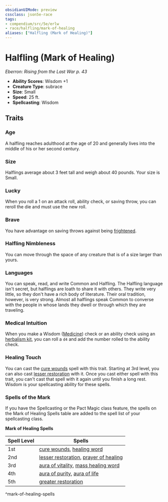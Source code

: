 ```yaml
---
obsidianUIMode: preview
cssclass: json5e-race
tags:
- compendium/src/5e/erlw
- race/halfling/mark-of-healing
aliases: ["Halfling (Mark of Healing)"]
---
```


# Halfling (Mark of Healing)
*Eberron: Rising from the Last War p. 43*

- **Ability Scores**: Wisdom +1
- **Creature Type**: subrace
- **Size**: Small
- **Speed**: 25 ft.
- **Spellcasting**: Wisdom


## Traits

### Age

A halfling reaches adulthood at the age of 20 and generally lives into the middle of his or her second century.

### Size

Halflings average about 3 feet tall and weigh about 40 pounds. Your size is Small.

### Lucky

When you roll a 1 on an attack roll, ability check, or saving throw, you can reroll the die and must use the new roll.

### Brave

You have advantage on saving throws against being [frightened](../../Rules%20&%20Options/5e%20Rules/conditions.md##frightened).

### Halfling Nimbleness

You can move through the space of any creature that is of a size larger than yours.

### Languages

You can speak, read, and write Common and Halfling. The Halfling language isn't secret, but halflings are loath to share it with others. They write very little, so they don't have a rich body of literature. Their oral tradition, however, is very strong. Almost all halflings speak Common to converse with the people in whose lands they dwell or through which they are traveling.

### Medical Intuition

When you make a Wisdom ([Medicine](../../Rules%20&%20Options/5e%20Rules/skills.md##Medicine)) check or an ability check using an [herbalism kit](herbalism-kit.md#), you can roll a `d4` and add the number rolled to the ability check.

### Healing Touch

You can cast the [cure wounds](../spells/cure-wounds.md#) spell with this trait. Starting at 3rd level, you can also cast [lesser restoration](../spells/lesser-restoration.md#) with it. Once you cast either spell with this trait, you can't cast that spell with it again until you finish a long rest. Wisdom is your spellcasting ability for these spells.

### Spells of the Mark

If you have the Spellcasting or the Pact Magic class feature, the spells on the Mark of Healing Spells table are added to the spell list of your spellcasting class.

**Mark of Healing Spells**

| Spell Level | Spells |
|-------------|--------|
| 1st | [cure wounds](../spells/cure-wounds.md#.md#), [healing word](../spells/healing-word.md#) |
| 2nd | [lesser restoration](../spells/lesser-restoration.md#.md#), [prayer of healing](../spells/prayer-of-healing.md#) |
| 3rd | [aura of vitality](../spells/aura-of-vitality.md#), [mass healing word](../spells/mass-healing-word.md#) |
| 4th | [aura of purity](../spells/aura-of-purity.md#), [aura of life](../spells/aura-of-life.md#) |
| 5th | [greater restoration](../spells/greater-restoration.md#) |
^mark-of-healing-spells